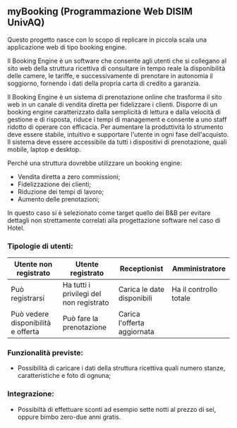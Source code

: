 ## myBooking (Programmazione Web DISIM UnivAQ)

Questo progetto nasce con lo scopo di replicare in piccola scala una applicazione web di tipo booking engine.

Il Booking Engine è un software che consente agli utenti che si collegano al sito web della struttura ricettiva di consultare in tempo reale la disponibilità delle camere, le tariffe, e successivamente di prenotare in autonomia il soggiorno, fornendo i dati della propria carta di credito a garanzia.

Il Booking Engine è un sistema di prenotazione online che trasforma il sito web in un canale di vendita diretta per fidelizzare i clienti. Disporre di un booking engine caratterizzato dalla semplicità di lettura e dalla velocità di gestione e di risposta, riduce i tempi di management e consente a uno staff ridotto di operare con efficacia. Per aumentare la produttività lo strumento deve essere stabile, intuitivo e supportare l'utente in ogni fase dell'acquisto. Il sistema deve essere accessibile da tutti i dispositivi di prenotazione, quali mobile, laptop e desktop.

Perché una struttura dovrebbe utilizzare un booking engine:  
- Vendita diretta a zero commissioni;  
- Fidelizzazione dei clienti;  
- Riduzione dei tempi di lavoro;  
- Aumento delle prenotazioni;

In questo caso si è selezionato come target quello dei B&B per evitare dettagli non strettamente correlati alla progettazione software nel caso di Hotel.

### Tipologie di utenti:

|Utente non registrato|Utente registrato|Receptionist|Amministratore|
|---|---|---|---|
|Può registrarsi|Ha tutti i privilegi del non registrato|Carica le date disponibili|Ha il controllo totale|
|Può vedere disponibilità e offerta|Può fare la prenotazione|Carica l'offerta aggiornata||

### Funzionalità previste:
- Possibilità di caricare i dati della struttura ricettiva quali numero stanze, caratteristiche e foto di ognuna;

### Integrazione:
- Possibiltà di effettuare sconti ad esempio sette notti al prezzo di sei, oppure bimbo zero-due anni gratis.

